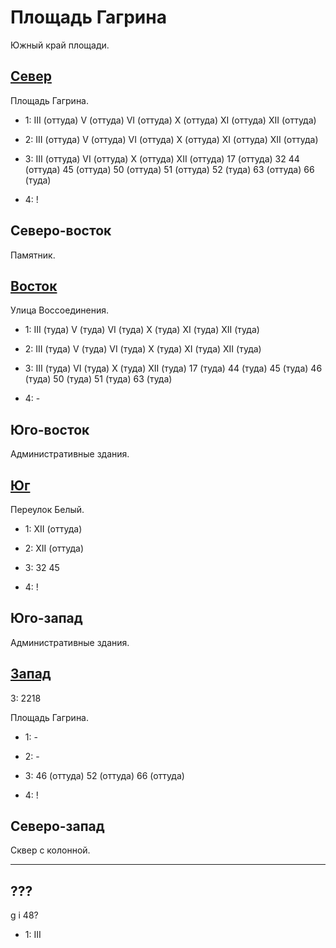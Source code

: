 # Площадь Гагрина

Южный край площади.

## [Север](./500090.md)

Площадь Гагрина.

* 1:    III (оттуда)    V (оттуда)      VI (оттуда)     X (оттуда)      XI (оттуда)
        XII (оттуда)
* 2:    III (оттуда)    V (оттуда)      VI (оттуда)     X (оттуда)      XI (оттуда)
        XII (оттуда)

* 3:    III (оттуда)    VI (оттуда) X (оттуда)  XII (оттуда)
        17 (оттуда) 32  44 (оттуда) 45 (оттуда) 50 (оттуда) 51 (оттуда) 52 (туда)   63 (оттуда) 66 (туда)
* 4:    !

## Северо-восток

Памятник.

## [Восток](./520100.md)

Улица Воссоединения.

* 1:    III (туда)      V (туда)        VI (туда)       X (туда)        XI (туда)
        XII (туда)
* 2:    III (туда)      V (туда)        VI (туда)       X (туда)        XI (туда)
        XII (туда)

* 3:    III (туда)  VI (туда)   X (туда)    XII (туда)
        17 (туда)   44 (туда)   45 (туда)   46 (туда)   50 (туда)   51 (туда)   63 (туда)
* 4:    -

## Юго-восток

Административные здания.

## [Юг](./500110.md)

Переулок Белый.

* 1:    XII (оттуда)
* 2:    XII (оттуда)

* 3:    32  45
* 4:    !

## Юго-запад

Административные здания.

## [Запад](./490100.md)

З:  2218

Площадь Гагрина.

* 1:    -
* 2:    -

* 3:    46 (оттуда) 52 (оттуда) 66 (оттуда)
* 4:    !

## Северо-запад

Сквер с колонной.

----

## ???

g   i
48?

* 1:    III
